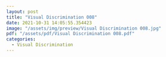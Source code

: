 ```yaml
---
layout: post
title: "Visual Discrimination 008"
date: 2021-10-31 14:05:55.354423
image: "/assets/img/preview/Visual Discrimination 008.jpg"
pdf: "/assets/pdf/Visual Discrimination 008.pdf"
categories:
  - Visual Discrimination 
---
```

